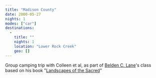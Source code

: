 ```yaml
---
title: "Madison County"
date: 2000-05-27
nights: 1
modes: ["car"]
destinations:
  -
    title: ""
    nights: 1
    location: "Lower Rock Creek"
    geo: []
---
```


Group camping trip with Colleen et al, as part of [Belden C. Lane](https://sites.google.com/a/slu.edu/beldenlane/)'s class based on his book "[Landscapes of the Sacred](https://www.alltrails.com/trail/us/missouri/lower-rock-creek-trail)"
